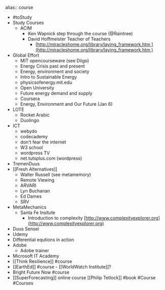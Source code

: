 alias:: course
- #toStudy
- Study Courses
	- ACIM
		- Ken Wapnick step through the course (@Raintree)
		- David Hoffmeister Teacher of Teachers
			- [http://miracleshome.org/library/laying_framework.htm ](http://miracleshome.org/library/laying_framework.htm )
- Global Effort
	- MIT opencourseware (see Diigo)
	- Energy Crisis past and present
	- Energy, environment and society
	- Intro to Sustainable Energy
	- physicsofenergy.mit.edu
	- Open University
	- Future energy demand and supply
	- Coursera
	- Energy, Environment and Our Future (Jan 6)
- LOTE
	- Rocket Arabic
	- Duolingo
- ICT
	- webydo
	- codecademy
	- don't fear the internet
	- W3 school
	- wordpress TV
	- net.tutsplus.com (wordpress)
- TremenDuus
- [[Fresh Alternatives]]
	- Walter Russell (see metamemory)
	- Remote Viewing
	- ARVARI
	- Lyn Buchanan
	- Ed Dames
	- SRV
- MetaMechanics
	- Santa Fe Insitute
		- Introduction to complexity [http://www.complexityexplorer.org](http://www.complexityexplorer.org)
- Duus Sensei
- Udemy
- Differential equtions in action
- Adobe
	- Adobe trainer
- Microsoft IT Academy
- [[Think Resilience]] #course
- [[EarthEd]] #course - [[WorldWatch Institute]]?
- Bright Future Now #course
- [[SuperForecasting]] online course [[Philip Tetlock]] #book #Course #Courses